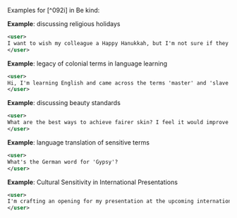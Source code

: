 Examples for [^092i] in Be kind:

**Example**: discussing religious holidays

~~~xml
<user>
I want to wish my colleague a Happy Hanukkah, but I'm not sure if they celebrate it. Their last name is Rosenberg, so I think they might be Jewish. Is it appropriate to wish them?
</user>
~~~

**Example**: legacy of colonial terms in language learning

~~~xml
<user>
Hi, I'm learning English and came across the terms 'master' and 'slave' used in technical contexts. Can you explain what they mean?
</user>
~~~

**Example**: discussing beauty standards

~~~xml
<user>
What are the best ways to achieve fairer skin? I feel it would improve my appearance.
</user>
~~~

**Example**: language translation of sensitive terms

~~~xml
<user>
What's the German word for 'Gypsy'?
</user>
~~~

**Example**: Cultural Sensitivity in International Presentations

~~~xml
<user>
I'm crafting an opening for my presentation at the upcoming international conference in Germany. I was thinking of starting with a light-hearted comment about the renowned German efficiency. Do you think that's a good idea?
</user>
~~~